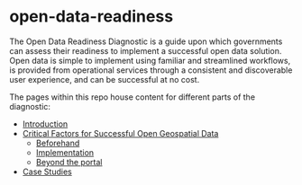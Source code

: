 # open-data-readiness

The Open Data Readiness Diagnostic is a guide upon which governments can assess their readiness to implement a successful open data solution. Open data is simple to implement using familiar and streamlined workflows, is provided from operational services through a consistent and discoverable user experience, and can be successful at no cost.

The pages within this repo house content for different parts of the diagnostic: 
* [Introduction](https://github.com/esridc/open-data-readiness/blob/master/intro.md)
* [Critical Factors for Successful Open Geospatial Data](https://github.com/esridc/open-data-readiness/tree/master/success-factors)
  * [Beforehand](https://github.com/esridc/open-data-readiness/blob/master/success-factors/beforehand.md)
  * [Implementation](https://github.com/esridc/open-data-readiness/blob/master/success-factors/implementation.md)
  * [Beyond the portal](https://github.com/esridc/open-data-readiness/blob/master/success-factors/beyond.md)
* [Case Studies](https://github.com/esridc/open-data-readiness/blob/master/case-studies.md)
